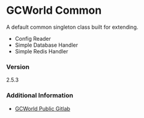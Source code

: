 # GCWorld Common

A default common singleton class built for extending.

  - Config Reader
  - Simple Database Handler
  - Simple Redis Handler

### Version
2.5.3

### Additional Information

* [GCWorld Public Gitlab](https://gitlab.konghack.com/groups/GCWorld)
